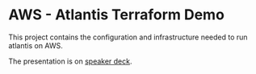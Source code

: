 
# AWS - Atlantis Terraform Demo

This project contains the configuration and infrastructure needed to run atlantis on AWS.

The presentation is on [speaker deck](https://speakerdeck.com/brunoxd13/gitops-introduction-to-atlantis).
